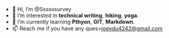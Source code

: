 - 👋 Hi, I’m @Ssssssurvey
- 👀 I’m interested in **technical writing**, **hiking**, **yoga**.
- 🌱 I’m currently learning **Pthyon**, **GIT**, **Markdown**.
- 📫 Reach me if you have any ques>joeydu4242@gmail.com

<!---
Ssssssurvey/Ssssssurvey is a ✨ special ✨ repository because its `README.md` (this file) appears on your GitHub profile.
You can click the Preview link to take a look at your changes.
--->
